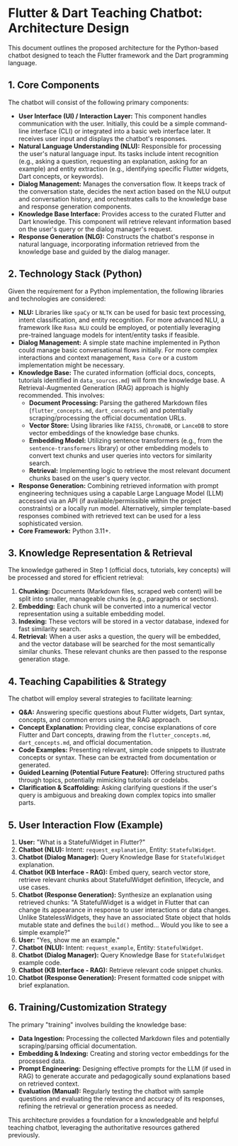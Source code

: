 # Flutter & Dart Teaching Chatbot: Architecture Design

This document outlines the proposed architecture for the Python-based chatbot designed to teach the Flutter framework and the Dart programming language.

## 1. Core Components

The chatbot will consist of the following primary components:

*   **User Interface (UI) / Interaction Layer:** This component handles communication with the user. Initially, this could be a simple command-line interface (CLI) or integrated into a basic web interface later. It receives user input and displays the chatbot's responses.
*   **Natural Language Understanding (NLU):** Responsible for processing the user's natural language input. Its tasks include intent recognition (e.g., asking a question, requesting an explanation, asking for an example) and entity extraction (e.g., identifying specific Flutter widgets, Dart concepts, or keywords).
*   **Dialog Management:** Manages the conversation flow. It keeps track of the conversation state, decides the next action based on the NLU output and conversation history, and orchestrates calls to the knowledge base and response generation components.
*   **Knowledge Base Interface:** Provides access to the curated Flutter and Dart knowledge. This component will retrieve relevant information based on the user's query or the dialog manager's request.
*   **Response Generation (NLG):** Constructs the chatbot's response in natural language, incorporating information retrieved from the knowledge base and guided by the dialog manager.

## 2. Technology Stack (Python)

Given the requirement for a Python implementation, the following libraries and technologies are considered:

*   **NLU:** Libraries like `spaCy` or `NLTK` can be used for basic text processing, intent classification, and entity recognition. For more advanced NLU, a framework like `Rasa NLU` could be employed, or potentially leveraging pre-trained language models for intent/entity tasks if feasible.
*   **Dialog Management:** A simple state machine implemented in Python could manage basic conversational flows initially. For more complex interactions and context management, `Rasa Core` or a custom implementation might be necessary.
*   **Knowledge Base:** The curated information (official docs, concepts, tutorials identified in `data_sources.md`) will form the knowledge base. A Retrieval-Augmented Generation (RAG) approach is highly recommended. This involves:
    *   **Document Processing:** Parsing the gathered Markdown files (`flutter_concepts.md`, `dart_concepts.md`) and potentially scraping/processing the official documentation URLs.
    *   **Vector Store:** Using libraries like `FAISS`, `ChromaDB`, or `LanceDB` to store vector embeddings of the knowledge base chunks.
    *   **Embedding Model:** Utilizing sentence transformers (e.g., from the `sentence-transformers` library) or other embedding models to convert text chunks and user queries into vectors for similarity search.
    *   **Retrieval:** Implementing logic to retrieve the most relevant document chunks based on the user's query vector.
*   **Response Generation:** Combining retrieved information with prompt engineering techniques using a capable Large Language Model (LLM) accessed via an API (if available/permissible within the project constraints) or a locally run model. Alternatively, simpler template-based responses combined with retrieved text can be used for a less sophisticated version.
*   **Core Framework:** Python 3.11+.

## 3. Knowledge Representation & Retrieval

The knowledge gathered in Step 1 (official docs, tutorials, key concepts) will be processed and stored for efficient retrieval:

1.  **Chunking:** Documents (Markdown files, scraped web content) will be split into smaller, manageable chunks (e.g., paragraphs or sections).
2.  **Embedding:** Each chunk will be converted into a numerical vector representation using a suitable embedding model.
3.  **Indexing:** These vectors will be stored in a vector database, indexed for fast similarity search.
4.  **Retrieval:** When a user asks a question, the query will be embedded, and the vector database will be searched for the most semantically similar chunks. These relevant chunks are then passed to the response generation stage.

## 4. Teaching Capabilities & Strategy

The chatbot will employ several strategies to facilitate learning:

*   **Q&A:** Answering specific questions about Flutter widgets, Dart syntax, concepts, and common errors using the RAG approach.
*   **Concept Explanation:** Providing clear, concise explanations of core Flutter and Dart concepts, drawing from the `flutter_concepts.md`, `dart_concepts.md`, and official documentation.
*   **Code Examples:** Presenting relevant, simple code snippets to illustrate concepts or syntax. These can be extracted from documentation or generated.
*   **Guided Learning (Potential Future Feature):** Offering structured paths through topics, potentially mimicking tutorials or codelabs.
*   **Clarification & Scaffolding:** Asking clarifying questions if the user's query is ambiguous and breaking down complex topics into smaller parts.

## 5. User Interaction Flow (Example)

1.  **User:** "What is a StatefulWidget in Flutter?"
2.  **Chatbot (NLU):** Intent: `request_explanation`, Entity: `StatefulWidget`.
3.  **Chatbot (Dialog Manager):** Query Knowledge Base for `StatefulWidget` explanation.
4.  **Chatbot (KB Interface - RAG):** Embed query, search vector store, retrieve relevant chunks about StatefulWidget definition, lifecycle, and use cases.
5.  **Chatbot (Response Generation):** Synthesize an explanation using retrieved chunks: "A StatefulWidget is a widget in Flutter that can change its appearance in response to user interactions or data changes. Unlike StatelessWidgets, they have an associated State object that holds mutable state and defines the `build()` method... Would you like to see a simple example?"
6.  **User:** "Yes, show me an example."
7.  **Chatbot (NLU):** Intent: `request_example`, Entity: `StatefulWidget`.
8.  **Chatbot (Dialog Manager):** Query Knowledge Base for `StatefulWidget` example code.
9.  **Chatbot (KB Interface - RAG):** Retrieve relevant code snippet chunks.
10. **Chatbot (Response Generation):** Present formatted code snippet with brief explanation.

## 6. Training/Customization Strategy

The primary "training" involves building the knowledge base:

*   **Data Ingestion:** Processing the collected Markdown files and potentially scraping/parsing official documentation.
*   **Embedding & Indexing:** Creating and storing vector embeddings for the processed data.
*   **Prompt Engineering:** Designing effective prompts for the LLM (if used in RAG) to generate accurate and pedagogically sound explanations based on retrieved context.
*   **Evaluation (Manual):** Regularly testing the chatbot with sample questions and evaluating the relevance and accuracy of its responses, refining the retrieval or generation process as needed.

This architecture provides a foundation for a knowledgeable and helpful teaching chatbot, leveraging the authoritative resources gathered previously.
